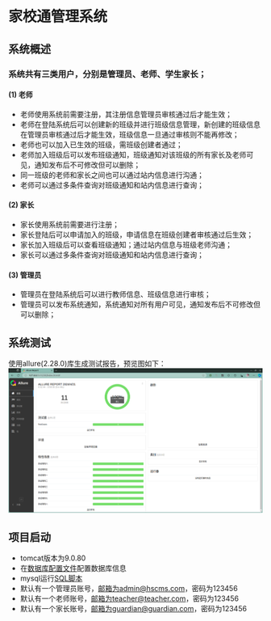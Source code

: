 # 家校通管理系统

## 系统概述

### 系统共有三类用户，分别是管理员、老师、学生家长；

#### (1) 老师
* 老师使用系统前需要注册，其注册信息管理员审核通过后才能生效；
* 老师在登陆系统后可以创建新的班级并进行班级信息管理，新创建的班级信息在管理员审核通过后才能生效，班级信息一旦通过审核则不能再修改；
* 老师也可以加入已生效的班级，需班级创建者通过；
* 老师加入班级后可以发布班级通知，班级通知对该班级的所有家长及老师可见，通知发布后不可修改但可以删除；
* 同一班级的老师和家长之间也可以通过站内信息进行沟通；
* 老师可以通过多条件查询对班级通知和站内信息进行查询；

#### (2) 家长
* 家长使用系统前需要进行注册；
* 家长登陆后可以申请加入的班级，申请信息在班级创建者审核通过后生效；
* 家长加入班级后可以查看班级通知；通过站内信息与班级老师沟通；
* 家长可以通过多条件查询对班级通知和站内信息进行查询；

#### (3) 管理员
* 管理员在登陆系统后可以进行教师信息、班级信息进行审核；
* 管理员可以发布系统通知，系统通知对所有用户可见，通知发布后不可修改但可以删除；


## 系统测试
使用allure(2.28.0)库生成测试报告，预览图如下：
![测试报告预览](testHscms/测试报告预览.png)


## 项目启动
* tomcat版本为9.0.80
* 在[数据库配置文件](./src/main/java/c3p0-config.xml)配置数据库信息
* mysql运行[SQL脚本](hscms.sql)
* 默认有一个管理员账号，邮箱为admin@hscms.com，密码为123456
* 默认有一个老师账号，邮箱为teacher@teacher.com，密码为123456
* 默认有一个家长账号，邮箱为guardian@guardian.com，密码为123456
